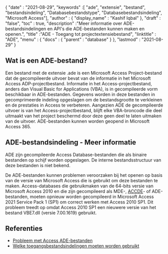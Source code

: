 {
  "date" : "2021-08-29",
  "keywords" :[ "ade", "extensie", "bestand", "bestandsindeling", "Databasebestandstype", "Databasebestandsindeling", "Microsoft Access"],
  "author" : {
    "display_name" : "Kashif Iqbal"
},
  "draft" : "false",
  "toc" : true,
  "description" :"Meer informatie over ADE-bestandsindelingen en API's die ADE-bestanden kunnen maken en openen.",
  "title" :"ADE - Toegang tot projectextensiebestand",
  "linktitle" : "ADE",
  "menu" : {
    "docs" : {
      "parent" : "database"
}
},
  "lastmod" : "2021-08-29"
}

## Wat is een ADE-bestand?

Een bestand met de extensie .ade is een Microsoft Access Project-bestand dat de gecompileerde uitvoer bevat van de informatie in het Microsoft Access ADP-projectbestand. Informatie in het Access-projectbestand, anders dan Visual Basic for Applications (VBA), is in gecompileerde vorm beschikbaar in ADE-bestanden. Gegevens worden in deze bestanden in gecomprimeerde indeling opgeslagen om de bestandsgrootte te verkleinen en de prestaties in Access te verbeteren. Aangezien ADE de gecompileerde uitvoer is van het Access-projectbestand, blijft elke VBA-broncode die deel uitmaakt van het project beschermd door deze geen deel te laten uitmaken van de uitvoer. ADE-bestanden kunnen worden geopend in Microsoft Access 365.

## ADE-bestandsindeling - Meer informatie

ADE zijn gecompileerde Access Database-bestanden die als binaire bestanden op schijf worden opgeslagen. De interne bestandsstructuur van deze bestanden is niet bekend.

De ADE-bestanden kunnen problemen veroorzaken bij het openen op basis van de versie van Microsoft Access die is gebruikt om deze bestanden te maken. Access-databases die gebruikmaken van de 64-bits versie van Microsoft Access 2010 en die zijn gecompileerd als MDE-, [ACCDE](/nl/database/accde/)- of ADE-bestanden, moeten opnieuw worden gecompileerd in Microsoft Access 2021 Service Pack 1 (SP1) om correct werken met Access 2010 SP1. Dit probleem treedt op omdat Access 2010 SP1 een nieuwere versie van het bestand VBE7.dll (versie 7.00.1619) gebruikt.

## Referenties

* [Probleem met Access ADE-bestanden](https://learn.microsoft.com/en-us/office/troubleshoot/access/error-run-compiled-mde-accde-ade)
* [Welke toegangsbestandsindelingen moeten worden gebruikt](https://support.microsoft.com/en-us/office/who-access-file-format-should-i-use-012d9ab3-d14c-479e-b617-be66f9070b41)

